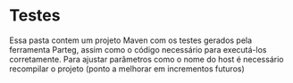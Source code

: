 # Testes

Essa pasta contem um projeto Maven com os testes gerados pela ferramenta Parteg, assim
como o código necessário para executá-los corretamente. Para ajustar parâmetros como 
o nome do host é necessário recompilar o projeto (ponto a melhorar em incrementos futuros)